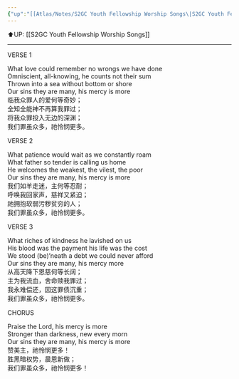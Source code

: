 ```yaml
---
{"up":"[[Atlas/Notes/S2GC Youth Fellowship Worship Songs\|S2GC Youth Fellowship Worship Songs]]","dg-publish":true,"permalink":"/atlas/notes/yf-hymn-song-149/","dgPassFrontmatter":true}
---
```


⬆️UP: [[S2GC Youth Fellowship Worship Songs]]

---

VERSE 1

What love could remember no wrongs we have done  
Omniscient, all-knowing, he counts not their sum  
Thrown into a sea without bottom or shore  
Our sins they are many, his mercy is more  
临我众罪人的爱何等奇妙；  
全知全能神不再算我罪过；  
将我众罪投入无边的深渊；  
我们罪虽众多，祂怜悯更多。

VERSE 2

What patience would wait as we constantly roam  
What father so tender is calling us home  
He welcomes the weakest, the vilest, the poor  
Our sins they are many, his mercy is more  
我们如羊走迷，主何等忍耐；  
呼唤我回家声，慈祥又紧迫；  
祂拥抱软弱污秽贫穷的人；  
我们罪虽众多，祂怜悯更多。

VERSE 3

What riches of kindness he lavished on us  
His blood was the payment his life was the cost  
We stood (be)’neath a debt we could never afford  
Our sins they are many, his mercy more  
从高天降下恩慈何等长阔；  
主为我流血，舍命赎我罪过；  
我永难偿还，因这罪债沉重；  
我们罪虽众多，祂怜悯更多。

CHORUS

Praise the Lord, his mercy is more  
Stronger than darkness, new every morn  
Our sins they are many, his mercy is more  
赞美主，祂怜悯更多！  
胜黑暗权势，晨恩新做；  
我们罪虽众多，祂怜悯更多！